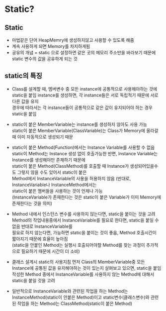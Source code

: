 Static?
=========


Static
---------------
+ 마법같은 단어 HeapMemry에 생성하지않고 사용할 수 있도록 해줌
+ 계속 사용하게 되면 Memory를 차지하게됨
+ 공유의 개념 = static 으로 설정하면 같은 곳의 메모리 주소만을 바라보기 때문에 static 변수의 값을 공유하게 되는 것


static의 특징
------
+ Class를 설계할 때, 멤버변수 중 모든 instance에 공통적으로 사용해야하는 것에 static을 붙임
  instance를 생성하면, 각 instance들은 서로 독립적기 때문에 서로 다른 값을 유지   
  경우에 따라서는 각 instance들이 공통적으로 같은 값이 유지되어야 하는 경우 static을 붙임
+ static이 붙은 MemberVariable는 instance를 생성하지 않아도 사용 가능   
  static이 붙은 MemberVariable(ClassVariable)는 Class가 Memory에 올라갈때 이미 자동적으로 생성되기 때문
+ static이 붙은 Method(Function)에서는 Instance Variable를 사용할 수 없음
  static이 Method는 Instance 생성 없이 호출가능한 반면, Instance Variable는 Instance를 생성해야만 존재하기 때문에   
  static이 붙은 Method(ClassMethod)를 호출할 때 Instance가 생성되어있을수도 그렇지 않을 수도 있어서 static이 붙은    
  Method에서 InstanceVariable의 사용을 허용하지 않음 (반대로, InstanceVariable나 InstanceMethod에서는    
  static이 붙은 멤버들을 사용하는 것이 언제나 가능     
  (InstanceVariable가 존재한다는 것은 static이 붙은 Variable가 이미 Memory에 존재한다는 것을 의미)
+ Method 내에서 인스턴스 변수를 사용하지 않는다면, static을 붙이는 것을 고려    
  Method의 작업내용중에서 InstanceVariable를 필요로 한다면, static을 붙일 수 없음 반대로 InstanceVariable를    
  필요로 하지 않는다면, 가능하면 static을 붙이는 것이 좋음, Method 호출시간이 짧아지기 때문에 효율이 높아짐      
  (static을 안붙인 Method는 실행시 호출되어야할 Method를 찾는 과정이 추가적으로 필요하기 때문에 시간이 더 소비)
+ 클래스 설계시 static의 사용지침
  먼저 Class의 MemberVariable중 모든 Instance에 공통된 값을 유지해야하는 것이 있는지 살펴보고 있으면, static을 붙임   
  작성한 Method 중에서 InstanceVariable를 사용하지 않는 Method에 대해서 static을 붙일 것을 고려   

+ 일반적으로 InstanceVariable와 관련된 작업을 하는 Method는 InstanceMethod(static이 안붙은 Method)이고 
  static변수(클래스변수)와 관련된 작업을 하는 Method는 ClassMethod(static이 붙은 Method)
